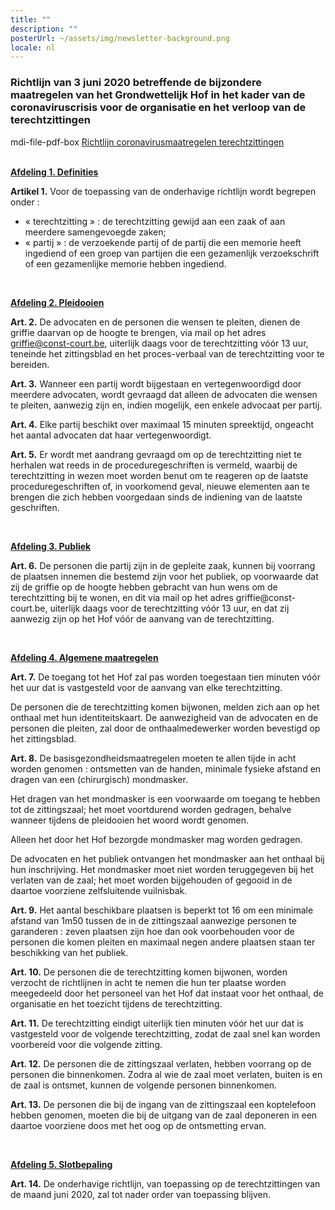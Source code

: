 ```yaml
---
title: ""
description: ""
posterUrl: ~/assets/img/newsletter-background.png
locale: nl
---
```


### Richtlijn van 3 juni 2020 betreffende de bijzondere maatregelen van het Grondwettelijk Hof in het kader van de coronaviruscrisis voor de organisatie en het verloop van de terechtzittingen

<v-icon color="red">mdi-file-pdf-box</v-icon> [Richtlijn coronavirusmaatregelen terechtzittingen](https://www.const-court.be/public/base/nl/Richtlijn-coronavirus-terechtzittingen.pdf)
<br/><br/>

<ins>**Afdeling 1. Definities**</ins>

**Artikel 1.** Voor de toepassing van de onderhavige richtlijn wordt begrepen onder :

- « terechtzitting » : de terechtzitting gewijd aan een zaak of aan meerdere
    samengevoegde zaken;
- « partij » : de verzoekende partij of de partij die een memorie heeft ingediend of een
    groep van partijen die een gezamenlijk verzoekschrift of een gezamenlijke memorie
    hebben ingediend.

<br/>

<ins>**Afdeling 2. Pleidooien**</ins>

**Art. 2.**
De advocaten en de personen die wensen te pleiten, dienen de griffie daarvan op de hoogte te
brengen, via mail op het adres griffie@const-court.be, uiterlijk daags voor de terechtzitting vóór
13 uur, teneinde het zittingsblad en het proces-verbaal van de terechtzitting voor te bereiden.

**Art. 3.**
Wanneer een partij wordt bijgestaan en vertegenwoordigd door meerdere advocaten, wordt
gevraagd dat alleen de advocaten die wensen te pleiten, aanwezig zijn en, indien mogelijk, een
enkele advocaat per partij.

**Art. 4.**
Elke partij beschikt over maximaal 15 minuten spreektijd, ongeacht het aantal advocaten dat
haar vertegenwoordigt.

**Art. 5.**
Er wordt met aandrang gevraagd om op de terechtzitting niet te herhalen wat reeds in de
proceduregeschriften is vermeld, waarbij de terechtzitting in wezen moet worden benut om te
reageren op de laatste proceduregeschriften of, in voorkomend geval, nieuwe elementen aan te
brengen die zich hebben voorgedaan sinds de indiening van de laatste geschriften.

<br/>

<ins>**Afdeling 3. Publiek**</ins>

**Art. 6.**
De personen die partij zijn in de gepleite zaak, kunnen bij voorrang de plaatsen innemen die
bestemd zijn voor het publiek, op voorwaarde dat zij de griffie op de hoogte hebben gebracht
van hun wens om de terechtzitting bij te wonen, en dit via mail op het adres griffie@const-
court.be, uiterlijk daags voor de terechtzitting vóór 13 uur, en dat zij aanwezig zijn op het Hof
vóór de aanvang van de terechtzitting.


<br/>

<ins>**Afdeling 4. Algemene maatregelen**</ins>

**Art. 7.**
De toegang tot het Hof zal pas worden toegestaan tien minuten vóór het uur dat is vastgesteld
voor de aanvang van elke terechtzitting.

De personen die de terechtzitting komen bijwonen, melden zich aan op het onthaal met hun
identiteitskaart. De aanwezigheid van de advocaten en de personen die pleiten, zal door de
onthaalmedewerker worden bevestigd op het zittingsblad.

**Art. 8.**
De basisgezondheidsmaatregelen moeten te allen tijde in acht worden genomen : ontsmetten
van de handen, minimale fysieke afstand en dragen van een (chirurgisch) mondmasker.

Het dragen van het mondmasker is een voorwaarde om toegang te hebben tot de zittingszaal;
het moet voortdurend worden gedragen, behalve wanneer tijdens de pleidooien het woord wordt
genomen.

Alleen het door het Hof bezorgde mondmasker mag worden gedragen.

De advocaten en het publiek ontvangen het mondmasker aan het onthaal bij hun inschrijving.
Het mondmasker moet niet worden teruggegeven bij het verlaten van de zaal; het moet worden
bijgehouden of gegooid in de daartoe voorziene zelfsluitende vuilnisbak.

**Art. 9.**
Het aantal beschikbare plaatsen is beperkt tot 16 om een minimale afstand van 1m50 tussen de
in de zittingszaal aanwezige personen te garanderen : zeven plaatsen zijn hoe dan ook
voorbehouden voor de personen die komen pleiten en maximaal negen andere plaatsen staan
ter beschikking van het publiek.

**Art. 10.**
De personen die de terechtzitting komen bijwonen, worden verzocht de richtlijnen in acht te
nemen die hun ter plaatse worden meegedeeld door het personeel van het Hof dat instaat voor
het onthaal, de organisatie en het toezicht tijdens de terechtzitting.

**Art. 11.**
De terechtzitting eindigt uiterlijk tien minuten vóór het uur dat is vastgesteld voor de volgende
terechtzitting, zodat de zaal snel kan worden voorbereid voor die volgende zitting.

**Art. 12.**
De personen die de zittingszaal verlaten, hebben voorrang op de personen die binnenkomen.
Zodra al wie de zaal moet verlaten, buiten is en de zaal is ontsmet, kunnen de volgende personen
binnenkomen.

**Art. 13.**
De personen die bij de ingang van de zittingszaal een koptelefoon hebben genomen, moeten die
bij de uitgang van de zaal deponeren in een daartoe voorziene doos met het oog op de
ontsmetting ervan.

<br/>

<ins>**Afdeling 5. Slotbepaling**</ins>

**Art. 14.**
De onderhavige richtlijn, van toepassing op de terechtzittingen van de maand juni 2020, zal tot
nader order van toepassing blijven.
